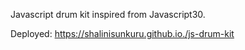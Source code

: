 Javascript drum kit inspired from Javascript30. 

Deployed: https://shalinisunkuru.github.io./js-drum-kit
